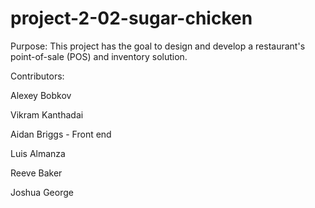 # project-2-02-sugar-chicken

Purpose:
This project has the goal to design and develop a restaurant's point-of-sale (POS) and inventory solution. 

Contributors:

Alexey Bobkov 

Vikram Kanthadai

Aidan Briggs - Front end

Luis Almanza

Reeve Baker

Joshua George

